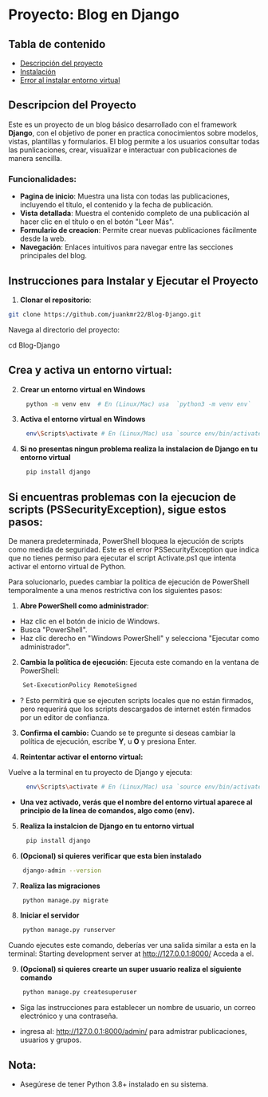 # Proyecto: Blog en Django
<!-- Este readme fue creado por Juan amaya y Andres Urango -->
## Tabla de contenido
* [Descripción del proyecto](#descripcion-del-proyecto)  
* [Instalación](#instrucciones-para-instalar-y-ejecutar-el-proyecto)
* [Error al instalar entorno virtual](#si-encuentras-problemas-con-la-ejecucion-de-scripts-pssecurityexception-sigue-estos-pasos)
 

## Descripcion del Proyecto
Este es un proyecto de un blog básico desarrollado con el framework **Django**, con el objetivo de poner en practica conocimientos sobre modelos, vistas, plantillas y formularios. El blog permite a los usuarios consultar todas las punlicaciones, crear, visualizar e interactuar con publicaciones de manera sencilla.

### Funcionalidades:
- **Pagina de inicio**: Muestra una lista con todas las publicaciones, incluyendo el título, el contenido y la fecha de publicación.
- **Vista detallada**: Muestra el contenido completo de una publicación al hacer clic en el título o en el botón "Leer Más".  
- **Formulario de creacion**: Permite crear nuevas publicaciones fácilmente desde la web.
- **Navegación**: Enlaces intuitivos para navegar entre las secciones principales del blog.  

## Instrucciones para Instalar y Ejecutar el Proyecto

1. **Clonar el repositorio**:
```bash
git clone https://github.com/juankmr22/Blog-Django.git
```

Navega al directorio del proyecto:

 cd Blog-Django


## Crea y activa un entorno virtual:

2. **Crear un entorno virtual en Windows**
```bash
     python -m venv env  # En (Linux/Mac) usa  `python3 -m venv env` 
```
3. **Activa el entorno virtual en Windows**
```bash 
     env\Scripts\activate # En (Linux/Mac) usa `source env/bin/activate`
```
4. **Si no presentas ningun problema realiza la instalacion de Django en tu entorno virtual**
```bash 
     pip install django
```

## Si encuentras problemas con la ejecucion de scripts (PSSecurityException), sigue estos pasos:

De manera predeterminada, PowerShell bloquea la ejecución de scripts como medida de seguridad. Este es el error PSSecurityException que indica que no tienes permiso para ejecutar el script Activate.ps1 que intenta activar el entorno virtual de Python.

Para solucionarlo, puedes cambiar la política de ejecución de PowerShell temporalmente a una menos restrictiva con los siguientes pasos:

1. **Abre PowerShell como administrador**:
- Haz clic en el botón de inicio de Windows.
- Busca "PowerShell".
- Haz clic derecho en "Windows PowerShell" y selecciona "Ejecutar como administrador".
2. **Cambia la política de ejecución**:
Ejecuta este comando en la ventana de PowerShell:
```bash
    Set-ExecutionPolicy RemoteSigned
```

- ?  Esto permitirá que se ejecuten scripts locales que no están firmados, pero requerirá que los scripts descargados de internet estén firmados por un editor de confianza.
3. **Confirma el cambio:**
Cuando se te pregunte si deseas cambiar la política de ejecución, escribe **Y**, u **O** y presiona Enter.

4. **Reintentar activar el entorno virtual:**

Vuelve a la terminal en tu proyecto de Django y ejecuta:
```bash 
     env\Scripts\activate # En (Linux/Mac) usa `source env/bin/activate`
```
- **Una vez activado, verás que el nombre del entorno virtual aparece al principio de la línea de comandos, algo como (env).**
5. **Realiza la instalcion de Django en tu entorno virtual**
```bash 
     pip install django
```
6. **(Opcional) si quieres verificar que esta bien instalado**
```bash
    django-admin --version
```
7. **Realiza las migraciones**
```bash
    python manage.py migrate
```
8. **Iniciar el servidor**
```bash 
    python manage.py runserver
```
Cuando ejecutes este comando, deberías ver una salida similar a esta en la terminal:
Starting development server at http://127.0.0.1:8000/ Acceda a el.

9. **(Opcional) si quieres crearte un super usuario realiza el siguiente comando**
```bash 
    python manage.py createsuperuser
```
- Siga las instrucciones para establecer un nombre de usuario, un correo electrónico y una contraseña.

- ingresa al: http://127.0.0.1:8000/admin/ para admistrar publicaciones, usuarios y grupos.
## Nota:
- Asegúrese de tener Python 3.8+ instalado en su sistema.